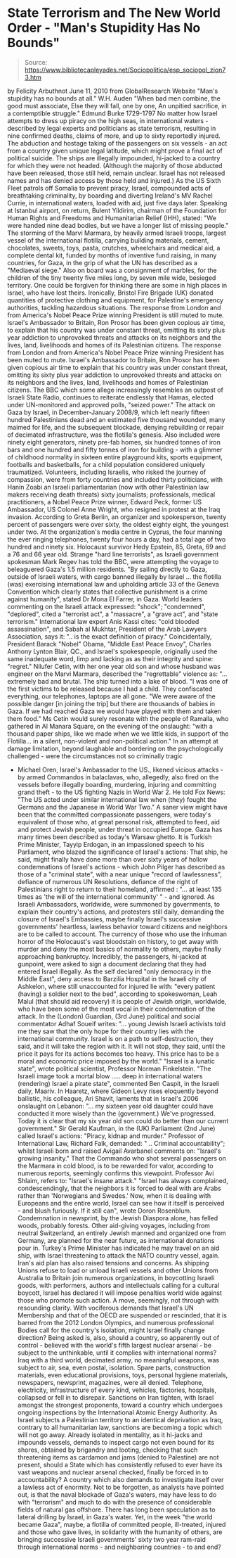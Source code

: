 # State Terrorism and The New World Order - "Man's Stupidity Has No Bounds"

> Source: https://www.bibliotecapleyades.net/Sociopolitica/esp_sociopol_zion73.htm

by Felicity Arbuthnot
June 11, 2010
from
GlobalResearch Website
"Man's stupidity has no bounds at
all."
W.H. Auden
"When bad men combine, the good must associate,
Else they will fall, one by one,
An unpitied sacrifice, in a contemptible struggle."
Edmund Burke
1729-1797
No matter how Israel attempts to dress up piracy
on the high seas, in international waters - described by legal experts and
politicians as state terrorism, resulting in nine confirmed deaths, claims
of more, and up to sixty reportedly injured.
The abduction and hostage
taking of the passengers on six vessels - an act from a country given unique
legal latitude, which might prove a final act of political suicide.
The ships are illegally impounded, hi-jacked to a country for which they
were not headed. (Although the majority of those abducted have been
released, those still held, remain unclear. Israel has not released names
and has denied access by those held and injured.)
As the US Sixth Fleet patrols off Somalia to prevent piracy, Israel,
compounded acts of breathtaking criminality, by boarding and diverting
Ireland's MV Rachel Currie, in international waters, loaded with aid, just
five days later.
Speaking at Istanbul airport, on return, Bulent Yildirim, chairman of the
Foundation for Human Rights and Freedoms and Humanitarian Relief (IHH),
stated:
"We were handed nine dead bodies, but we have a longer list of
missing people."
The storming of the Marvi Marmara, by heavily armed Israeli troops, largest
vessel of the international flotilla, carrying building materials, cement,
chocolates, sweets, toys, pasta, crutches, wheelchairs and medical aid, a
complete dental kit, funded by months of inventive fund raising, in many
countries, for Gaza, in the grip of what the UN has described as a
"Mediaeval siege."
Also on board was a consignment of marbles, for the children of the tiny
twenty five miles long, by seven mile wide, besieged territory. One could be
forgiven for thinking there are some in high places in Israel, who have lost
theirs.
Ironically, Bristol Fire Brigade (UK) donated quantities of protective
clothing and equipment, for Palestine's emergency authorities, tackling
hazardous situations.
The response from London and from America's Nobel Peace Prize winning
President is still muted to mute. Israel's Ambassador to Britain, Ron Prosor
has been given copious air time, to explain that his country was under
constant threat, omitting its sixty plus year addiction to unprovoked
threats and attacks on its neighbors and the lives, land, livelihoods and
homes of its Palestinian citizens.
The response from London and from America's Nobel Peace Prize winning
President has been muted to mute. Israel's Ambassador to Britain, Ron Prosor
has been given copious air time to explain that his country was under
constant threat, omitting its sixty plus year addiction to unprovoked
threats and attacks on its neighbors and the lives, land, livelihoods and
homes of Palestinian citizens.
The BBC which some allege increasingly resembles an outpost of Israeli State
Radio, continues to reiterate endlessly that Hamas, elected under
UN-monitored and approved polls, "seized power."
The attack on Gaza by Israel, in December-January 2008/9, which left nearly
fifteen hundred Palestinians dead and an estimated five thousand wounded,
many maimed for life, and the subsequent blockade, denying rebuilding or
repair of decimated infrastructure, was the flotilla's genesis.
Also included were ninety eight generators, ninety pre-fab homes, six
hundred tonnes of iron bars and one hundred and fifty tonnes of iron for
building - with a glimmer of childhood normality in sixteen entire
playground kits, sports equipment, footballs and basketballs, for a child
population considered uniquely traumatized.
Volunteers, including Israelis,
who risked the journey of compassion, were from forty countries and included
thirty politicians, with Hanin Zoabi an Israeli parliamentarian (now with
other Palestinian law makers receiving death threats) sixty journalists;
professionals, medical practitioners, a Nobel Peace Prize winner, Edward
Peck, former US Ambassador, US Colonel Anne Wright, who resigned in protest
at the Iraq invasion.
According to Greta Berlin, an organizer and spokesperson, twenty percent of
passengers were over sixty, the oldest eighty eight, the youngest under two.
At the organization's media centre in Cyprus, the four manning the ever
ringing telephones, twenty four hours a day, had a total age of two hundred
and ninety six. Holocaust survivor Hedy Epstein, 85, Greta, 69 and a 76 and
66 year old.
Strange "hard line terrorists", as Israeli government spokesman
Mark Regev has told the BBC, were attempting the voyage to beleaguered
Gaza's 1.5 million residents.
"By sailing directly to Gaza, outside of Israeli waters, with cargo banned
illegally by Israel ... the flotilla (was) exercising international law and
upholding article 33 of the Geneva Convention which clearly states that
collective punishment is a crime against humanity", stated Dr Mona El Farrer,
in Gaza.
World leaders commenting on the Israeli attack expressed: "shock";
"condemned", "deplored", cited a "terrorist act", a "massacre", a "grave
act", and "state terrorism."
International law expert Anis Kassi cites:
"cold blooded assassination", and
Sabah al Mukhtar, President of the Arab Lawyers Association, says it: ".. is
the exact definition of piracy."
Coincidentally, President
Barack "Nobel"
Obama, "Middle East Peace Envoy",
Charles Anthony Lynton Blair, QC., and Israel's spokespeople, originally
used the same inadequate word, limp and lacking as as their integrity and
spine: "regret."
Nilufer Cetin, with her one year old son and whose husband was engineer on
the Marvi Marmara, described the "regrettable" violence as:
"... extremely
bad and brutal. The ship turned into a lake of blood.
"I was one of the first victims to be released because I had a child. They
confiscated everything, our telephones, laptops are all gone.
"We were aware of the possible danger [in joining the trip] but there are
thousands of babies in Gaza. If we had reached Gaza we would have played
with them and taken them food."
Ms Cetin would surely resonate with the people of Ramalla, who gathered in
Al Manara Square, on the evening of the onslaught:
"with a thousand paper
ships, like we made when we we little kids, in support of the Flotilla...
in a silent, non-violent and non-political action."
In an attempt at damage limitation, beyond laughable and bordering on the
psychologically challenged - were the circumstances not so criminally tragic
- Michael Oren, Israel's Ambassador to the US., likened vicious attacks - by
armed Commandos in balaclavas, who, allegedly, also fired on the vessels
before illegally boarding, murdering, injuring and committing grand theft -
to the US fighting Nazis in World War 2.
He
told Fox News:
"The US acted
under similar international law when (they) fought the Germans and the
Japanese in World War Two."
A saner view might have been that the committed compassionate passengers,
were today's equivalent of those who, at great personal risk, attempted to
feed, aid and protect Jewish people, under threat in occupied Europe. Gaza
has many times been described as today's Warsaw ghetto.
It is Turkish Prime Minister, Tayyip Erdogan, in an impassioned speech to
his Parliament, who blazed the significance of Israel's actions:
That ship,
he said, might finally have done more than over sixty years of hollow
condemnations of Israel's actions - which John Pilger has described as those
of a "criminal state", with a near unique "record of lawlessness", defiance
of numerous UN Resolutions, defiance of the right of Palestinians right to
return to their homeland, affirmed :
"... at least 135 times as 'the will of
the international community' " - and ignored.
As Israeli Ambassadors, worldwide, were summoned by governments, to explain
their country's actions, and protesters still daily, demanding the closure
of Israel's Embassies, maybe finally Israel's successive governments'
heartless, lawless behavior toward citizens and neighbors are to be called
to account.
The currency of those who use the inhuman horror of the Holocaust's vast
bloodstain on history, to get away with murder and deny the most basics of
normality to others, maybe finally approaching bankruptcy.
Incredibly, the passengers, hi-jacked at gunpoint, were asked to sign a
document declaring that they had entered Israel illegally.
As the self declared "only democracy in the Middle East", deny access to
Barzilia Hospital in the Israeli city of Ashkelon, where still unaccounted
for injured lie with:
"every patient (having) a soldier next to the bed",
according to spokeswoman, Leah Malul (that should aid recovery) it is people
of Jewish origin, worldwide, who have been some of the most vocal in their
condemnation of the attack.
In the (London) Guardian, (3rd June) political and social commentator
Adhaf
Soueif writes:
"... young Jewish Israeli activists told me they saw that the
only hope for their country lies with the international community. Israel is
on a path to self-destruction, they said, and it will take the region with
it. It will not stop, they said, until the price it pays for its actions
becomes too heavy. This price has to be a moral and economic price imposed
by the world."
"Israel is a lunatic state", wrote political scientist, Professor Norman
Finkelstein.
"The Israeli image took a mortal blow ..... deep in international waters
(rendering) Israel a pirate state", commented Ben Caspit, in the Israeli
daily, Maariv.
In Haaretz, where Gideon Levy rises eloquently beyond ballistic, his
colleague, Ari Shavit, laments that in Israel's 2006 onslaught on Lebanon:
"... my sixteen year old daughter could have conducted it more wisely than
the (government.) We've progressed. Today it is clear that my six year old
son could do better than our current government."
Sir Gerald Kaufman, in the (UK) Parliament (2nd June) called Israel's
actions:
"Piracy, kidnap and murder."
Professor of International Law, Richard Falk, demanded:
" .. Criminal
accountability"; whilst Israeli born and raised Avigail Avarbanel comments
on: "Israel's growing insanity."
That the Commando who shot several passengers on the Marmara in cold blood,
is to be rewarded for valor, according to numerous reports, seemingly
confirms this viewpoint.
Professor Avi Shlaim,
refers to:
"Israel's insane attack."
"Israel has always complained, condescendingly, that the neighbors it is
forced to deal with are Arabs rather than 'Norwegians and Swedes.' Now, when
it is dealing with Europeans and the entire world, Israel can see how it
itself is perceived - and blush furiously. If it still can", wrote Doron
Rosenblum.
Condemnation in newsprint, by the Jewish
Diaspora alone, has felled woods,
probably forests.
Other aid-giving voyages, including from neutral Switzerland, an entirely
Jewish manned and organized one from Germany, are planned for the near
future, as international donations pour in. Turkey's Prime Minister has
indicated he may travel on an aid ship, with Israel threatening to attack
the NATO country vessel, again. Iran's aid plan has also raised tensions and
concerns.
As shipping Unions refuse to load or unload Israeli vessels and other Unions
from Australia to Britain join numerous organizations, in boycotting Israeli
goods, with performers, authors and intellectuals calling for a cultural
boycott, Israel has declared it will impose penalties world wide against
those who promote such action. A move, seemingly, not through with
resounding clarity.
With vociferous demands that Israel's UN Membership and that of the OECD are
suspended or rescinded, that it is barred from the 2012 London Olympics, and
numerous professional Bodies call for the country's isolation, might Israel
finally change direction?
Being asked is, also, should a country, so apparently out of control -
believed with the world's fifth largest nuclear arsenal - be subject to the
unthinkable, until it complies with international norms?
Iraq with a third world, decimated army, no meaningful weapons, was subject
to air, sea, even postal, isolation. Spare parts, construction materials,
even educational provisions, toys, personal hygiene materials, newspapers,
newsprint, magazines, were all denied. Telephone, electricity,
infrastructure of every kind, vehicles, factories, hospitals, collapsed or
fell in to disrepair.
Sanctions on Iran tighten, with Israel amongst the strongest proponents,
toward a country which undergoes ongoing inspections by the International
Atomic Energy Authority.
As Israel subjects a Palestinian territory to an identical deprivation as
Iraq, contrary to all humanitarian law, sanctions are becoming a topic which
will not go away.
Already isolated in mentality, as it hi-jacks and
impounds vessels, demands to inspect cargo not even bound for its shores,
obtained by brigandry and looting, checking that such threatening items as cardamon and jams (denied to Palestine) are not present, should a State
which has consistently refused to ever have its vast weapons and nuclear
arsenal checked, finally be forced in to accountability?
A country which also demands to investigate itself over a lawless act of
enormity.
Not to be forgotten, as analysts have pointed out, is that the naval
blockade of Gaza's waters, may have less to do with "terrorism" and much to
do with the presence of considerable fields of natural gas offshore.
There
has long been speculation as to lateral drilling by Israel, in Gaza's water.
Yet, in the week "the world became Gaza", maybe, a flotilla of committed
people, ill-treated, injured and those who gave lives, in solidarity with
the humanity of others, are bringing successive Israeli governments' sixty
two year ram-raid through international norms - and neighboring countries -
to and end?
